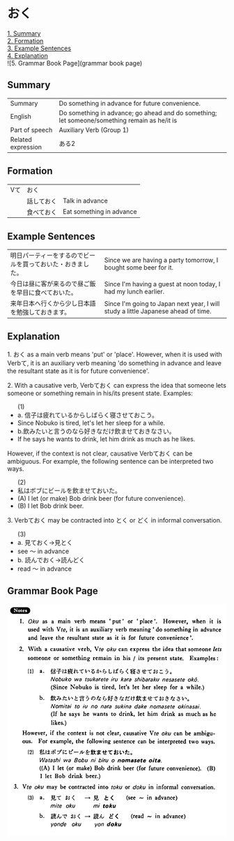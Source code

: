 # おく

[1. Summary](#summary)<br>
[2. Formation](#formation)<br>
[3. Example Sentences](#example-sentences)<br>
[4. Explanation](#explanation)<br>
![5. Grammar Book Page](grammar book page)<br>


## Summary

<table><tr>   <td>Summary</td>   <td>Do something in advance for future convenience.</td></tr><tr>   <td>English</td>   <td>Do something in advance; go ahead and do something; let someone/something remain as he/it is</td></tr><tr>   <td>Part of speech</td>   <td>Auxiliary Verb (Group 1)</td></tr><tr>   <td>Related expression</td>   <td>ある2</td></tr></table>

## Formation

<table class="table"> <tbody><tr class="tr head"> <td class="td"><span class="bold"><span>Vて</span></span></td> <td class="td"><span class="concept">おく</span> </td> <td class="td"><span>&nbsp;</span></td> </tr> <tr class="tr"> <td class="td"><span>&nbsp;</span></td> <td class="td"><span>話して<span class="concept">おく</span></span> </td> <td class="td"><span>Talk    in advance</span></td> </tr> <tr class="tr"> <td class="td"><span>&nbsp;</span></td> <td class="td"><span>食べて<span class="concept">おく</span></span> </td> <td class="td"><span>Eat    something in advance</span></td> </tr></tbody></table>

## Example Sentences

<table><tr>   <td>明日パーティーをするのでビールを買っておいた・おきました。</td>   <td>Since we are having a party tomorrow, I bought some beer for it.</td></tr><tr>   <td>今日は昼に客が来るので昼ご飯を早目に食べておいた。</td>   <td>Since I'm having a guest at noon today, I had my lunch earlier.</td></tr><tr>   <td>来年日本へ行くから少し日本語を勉強しておきます。</td>   <td>Since I'm going to Japan next year, I will study a little Japanese ahead of time.</td></tr></table>

## Explanation

<p>1. <span class="cloze">おく</span> as a main verb means 'put' or 'place'. However, when it is used with Verbて, it is an auxiliary verb meaning 'do something in advance and leave the resultant state as it is for future convenience'.</p>  <p>2. With a causative verb, Verbて<span class="cloze">おく</span> can express the idea that someone lets someone or something remain in his/its present state. Examples:</p>  <ul>(1) <li>a. 信子は疲れているからしばらく寝させて<span class="cloze">おこう</span>。</li> <li>Since Nobuko is tired, let's let her sleep for a while.</li> <div class="divide"></div> <li>b.飲みたいと言うのなら好きなだけ飲ませて<span class="cloze">おき</span>なさい。</li> <li>If he says he wants to drink, let him drink as much as he likes.</li> </ul>  <p>However, if the context is not clear, causative Verbて<span class="cloze">おく</span> can be ambiguous. For example, the following sentence can be interpreted two ways.</p>  <ul>(2) <li>私はボブにビールを飲ませて<span class="cloze">おいた</span>。</li> <div class="divide"></div> <li>(A) I let (or make) Bob drink beer (for future convenience). </li> <li>(B) I let Bob drink beer.</li> </ul>  <p>3. Verbておく</span> may be contracted into <span class="cloze">とく</span> or <span class="cloze">どく</span> in informal conversation.</p>  <ul>(3) <li>a. 見て<span class="cloze">おく</span>→見<span class="cloze">とく</span></li>  <li>see 〜 in advance</li> <div class="divide"></div> <li>b. 読んで<span class="cloze">おく</span>→読ん<span class="cloze">どく</span></li> <li>read 〜 in advance</li> </ul>

## Grammar Book Page

![](../img/Basicおく.png)

